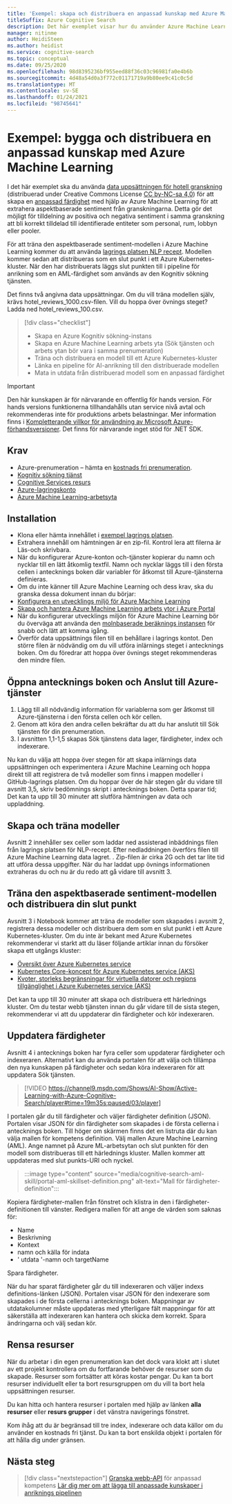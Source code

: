 ```yaml
---
title: 'Exempel: skapa och distribuera en anpassad kunskap med Azure Machine Learning'
titleSuffix: Azure Cognitive Search
description: Det här exemplet visar hur du använder Azure Machine Learning för att bygga och distribuera en anpassad färdighet för Azure Kognitiv söknings pipeline för AI-anrikning.
manager: nitinme
author: HeidiSteen
ms.author: heidist
ms.service: cognitive-search
ms.topic: conceptual
ms.date: 09/25/2020
ms.openlocfilehash: 98d8395236bf955eed88f36c03c96981fa0e4b6b
ms.sourcegitcommit: 4d48a54d0a3f772c01171719a9b80ee9c41c0c5d
ms.translationtype: MT
ms.contentlocale: sv-SE
ms.lasthandoff: 01/24/2021
ms.locfileid: "98745641"
---
```

# <a name="example-build-and-deploy-a-custom-skill-with-azure-machine-learning"></a>Exempel: bygga och distribuera en anpassad kunskap med Azure Machine Learning 

I det här exemplet ska du använda [data uppsättningen för hotell granskning](https://www.kaggle.com/datafiniti/hotel-reviews) (distribuerad under Creative Commons License [CC by-NC-sa 4,0](https://creativecommons.org/licenses/by-nc-sa/4.0/legalcode.txt)) för att skapa en [anpassad färdighet](./cognitive-search-aml-skill.md) med hjälp av Azure Machine Learning för att extrahera aspektbaserade sentiment från granskningarna. Detta gör det möjligt för tilldelning av positiva och negativa sentiment i samma granskning att bli korrekt tilldelad till identifierade entiteter som personal, rum, lobbyn eller pooler.

För att träna den aspektbaserade sentiment-modellen i Azure Machine Learning kommer du att använda [lagrings platsen NLP recept](https://github.com/microsoft/nlp-recipes/tree/master/examples/sentiment_analysis/absa). Modellen kommer sedan att distribueras som en slut punkt i ett Azure Kubernetes-kluster. När den har distribuerats läggs slut punkten till i pipeline för anrikning som en AML-färdighet som används av den Kognitiv sökning tjänsten.

Det finns två angivna data uppsättningar. Om du vill träna modellen själv, krävs hotel_reviews_1000.csv-filen. Vill du hoppa över övnings steget? Ladda ned hotel_reviews_100.csv.

> [!div class="checklist"]
> * Skapa en Azure Kognitiv sökning-instans
> * Skapa en Azure Machine Learning arbets yta (Sök tjänsten och arbets ytan bör vara i samma prenumeration)
> * Träna och distribuera en modell till ett Azure Kubernetes-kluster
> * Länka en pipeline för AI-anrikning till den distribuerade modellen
> * Mata in utdata från distribuerad modell som en anpassad färdighet

> [!IMPORTANT] 
> Den här kunskapen är för närvarande en offentlig för hands version. För hands versions funktionerna tillhandahålls utan service nivå avtal och rekommenderas inte för produktions arbets belastningar. Mer information finns i [Kompletterande villkor för användning av Microsoft Azure-förhandsversioner](https://azure.microsoft.com/support/legal/preview-supplemental-terms/). Det finns för närvarande inget stöd för .NET SDK.

## <a name="prerequisites"></a>Krav

* Azure-prenumeration – hämta en [kostnads fri prenumeration](https://azure.microsoft.com/free/?WT.mc_id=A261C142F).
* [Kognitiv sökning tjänst](./search-get-started-arm.md)
* [Cognitive Services resurs](../cognitive-services/cognitive-services-apis-create-account.md?tabs=multiservice%2cwindows)
* [Azure-lagringskonto](../storage/common/storage-account-create.md?tabs=azure-portal&toc=%2fazure%2fstorage%2fblobs%2ftoc.json)
* [Azure Machine Learning-arbetsyta](../machine-learning/how-to-manage-workspace.md)

## <a name="setup"></a>Installation

* Klona eller hämta innehållet i [exempel lagrings platsen](https://github.com/Azure-Samples/azure-search-python-samples/tree/master/AzureML-Custom-Skill).
* Extrahera innehåll om hämtningen är en zip-fil. Kontrol lera att filerna är Läs-och skrivbara.
* När du konfigurerar Azure-konton och-tjänster kopierar du namn och nycklar till en lätt åtkomlig textfil. Namn och nycklar läggs till i den första cellen i antecknings boken där variabler för åtkomst till Azure-tjänsterna definieras.
* Om du inte känner till Azure Machine Learning och dess krav, ska du granska dessa dokument innan du börjar:
 * [Konfigurera en utvecklings miljö för Azure Machine Learning](../machine-learning/how-to-configure-environment.md)
 * [Skapa och hantera Azure Machine Learning arbets ytor i Azure Portal](../machine-learning/how-to-manage-workspace.md)
 * När du konfigurerar utvecklings miljön för Azure Machine Learning bör du överväga att använda den [molnbaserade beräknings instansen](../machine-learning/how-to-configure-environment.md#compute-instance) för snabb och lätt att komma igång.
* Överför data uppsättnings filen till en behållare i lagrings kontot. Den större filen är nödvändig om du vill utföra inlärnings steget i antecknings boken. Om du föredrar att hoppa över övnings steget rekommenderas den mindre filen.

## <a name="open-notebook-and-connect-to-azure-services"></a>Öppna antecknings boken och Anslut till Azure-tjänster

1. Lägg till all nödvändig information för variablerna som ger åtkomst till Azure-tjänsterna i den första cellen och kör cellen.
1. Genom att köra den andra cellen bekräftar du att du har anslutit till Sök tjänsten för din prenumeration.
1. I avsnitten 1,1-1,5 skapas Sök tjänstens data lager, färdigheter, index och indexerare.

Nu kan du välja att hoppa över stegen för att skapa inlärnings data uppsättningen och experimentera i Azure Machine Learning och hoppa direkt till att registrera de två modeller som finns i mappen modeller i GitHub-lagrings platsen. Om du hoppar över de här stegen går du vidare till avsnitt 3,5, skriv bedömnings skript i antecknings boken. Detta sparar tid; Det kan ta upp till 30 minuter att slutföra hämtningen av data och uppladdning.

## <a name="creating-and-training-the-models"></a>Skapa och träna modeller

Avsnitt 2 innehåller sex celler som laddar ned assisterad inbäddnings filen från lagrings platsen för NLP-recept. Efter nedladdningen överförs filen till Azure Machine Learning data lagret. . Zip-filen är cirka 2G och det tar lite tid att utföra dessa uppgifter. När du har laddat upp övnings informationen extraheras du och nu är du redo att gå vidare till avsnitt 3.

## <a name="train-the-aspect-based-sentiment-model-and-deploy-your-endpoint"></a>Träna den aspektbaserade sentiment-modellen och distribuera din slut punkt

Avsnitt 3 i Notebook kommer att träna de modeller som skapades i avsnitt 2, registrera dessa modeller och distribuera dem som en slut punkt i ett Azure Kubernetes-kluster. Om du inte är bekant med Azure Kubernetes rekommenderar vi starkt att du läser följande artiklar innan du försöker skapa ett utgångs kluster:

* [Översikt över Azure Kubernetes service](../aks/intro-kubernetes.md)
* [Kubernetes Core-koncept för Azure Kubernetes service (AKS)](../aks/concepts-clusters-workloads.md)
* [Kvoter, storleks begränsningar för virtuella datorer och regions tillgänglighet i Azure Kubernetes service (AKS)](../aks/quotas-skus-regions.md)

Det kan ta upp till 30 minuter att skapa och distribuera ett härlednings kluster. Om du testar webb tjänsten innan du går vidare till de sista stegen, rekommenderar vi att du uppdaterar din färdigheter och kör indexeraren.

## <a name="update-the-skillset"></a>Uppdatera färdigheter

Avsnitt 4 i antecknings boken har fyra celler som uppdaterar färdigheter och indexeraren. Alternativt kan du använda portalen för att välja och tillämpa den nya kunskapen på färdigheter och sedan köra indexeraren för att uppdatera Sök tjänsten.

> [!VIDEO https://channel9.msdn.com/Shows/AI-Show/Active-Learning-with-Azure-Cognitive-Search/player#time=19m35s:paused/03/player]

I portalen går du till färdigheter och väljer färdigheter definition (JSON). Portalen visar JSON för din färdigheter som skapades i de första cellerna i antecknings boken. Till höger om skärmen finns det en listruta där du kan välja mallen för kompetens definition. Välj mallen Azure Machine Learning (AML). Ange namnet på Azure ML-arbetsytan och slut punkten för den modell som distribueras till ett härlednings kluster. Mallen kommer att uppdateras med slut punkts-URI och nyckel.

> :::image type="content" source="media/cognitive-search-aml-skill/portal-aml-skillset-definition.png" alt-text="Mall för färdigheter-definition":::

Kopiera färdigheter-mallen från fönstret och klistra in den i färdigheter-definitionen till vänster. Redigera mallen för att ange de värden som saknas för:

* Name
* Beskrivning
* Kontext
* namn och källa för indata
* ' utdata '-namn och targetName

Spara färdigheter.

När du har sparat färdigheter går du till indexeraren och väljer indexs definitions-länken (JSON). Portalen visar JSON för den indexerare som skapades i de första cellerna i antecknings boken. Mappningar av utdatakolumner måste uppdateras med ytterligare fält mappningar för att säkerställa att indexeraren kan hantera och skicka dem korrekt. Spara ändringarna och välj sedan kör. 

## <a name="clean-up-resources"></a>Rensa resurser

När du arbetar i din egen prenumeration kan det dock vara klokt att i slutet av ett projekt kontrollera om du fortfarande behöver de resurser som du skapade. Resurser som fortsätter att köras kostar pengar. Du kan ta bort resurser individuellt eller ta bort resursgruppen om du vill ta bort hela uppsättningen resurser.

Du kan hitta och hantera resurser i portalen med hjälp av länken **alla resurser** eller **resurs grupper** i det vänstra navigerings fönstret.

Kom ihåg att du är begränsad till tre index, indexerare och data källor om du använder en kostnads fri tjänst. Du kan ta bort enskilda objekt i portalen för att hålla dig under gränsen.

## <a name="next-steps"></a>Nästa steg

> [!div class="nextstepaction"]
> [Granska webb-API](./cognitive-search-custom-skill-web-api.md) 
>  för anpassad kompetens [Lär dig mer om att lägga till anpassade kunskaper i anriknings pipelinen](./cognitive-search-custom-skill-interface.md)